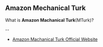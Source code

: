 ## Amazon Mechanical Turk

What is __Amazon Machanical Turk__(MTurk)? 

--
* [Amazon Machanical Turk Official Website]()